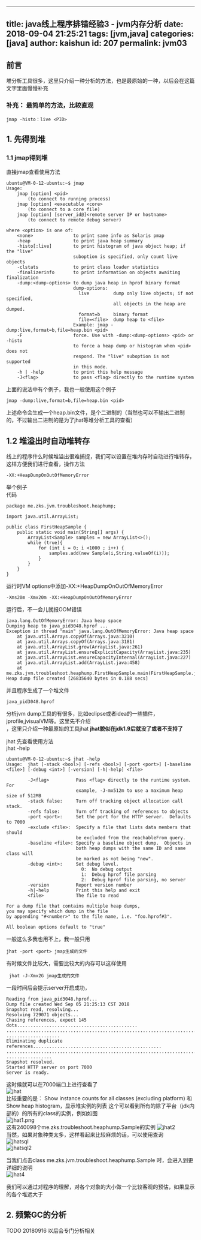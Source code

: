 
---
title: java线上程序排错经验3 - jvm内存分析
date: 2018-09-04 21:25:21
tags: [jvm,java]
categories: [java]
author: kaishun
id: 207
permalink: jvm03
---

## 前言  
堆分析工具很多，这里只介绍一种分析的方法，也是最原始的一种，以后会在这篇文字里面慢慢补充
<!-- more -->
### 补充： 最简单的方法，比较直观  
```
jmap -histo：live <PID>
```

## 1. 先得到堆  
### 1.1 jmap得到堆
直接jmap查看使用方法  
```
ubuntu@VM-0-12-ubuntu:~$ jmap
Usage:
    jmap [option] <pid>
        (to connect to running process)
    jmap [option] <executable <core>
        (to connect to a core file)
    jmap [option] [server_id@]<remote server IP or hostname>
        (to connect to remote debug server)

where <option> is one of:
    <none>               to print same info as Solaris pmap
    -heap                to print java heap summary
    -histo[:live]        to print histogram of java object heap; if the "live"
                         suboption is specified, only count live objects
    -clstats             to print class loader statistics
    -finalizerinfo       to print information on objects awaiting finalization
    -dump:<dump-options> to dump java heap in hprof binary format
                         dump-options:
                           live         dump only live objects; if not specified,
                                        all objects in the heap are dumped.
                           format=b     binary format
                           file=<file>  dump heap to <file>
                         Example: jmap -dump:live,format=b,file=heap.bin <pid>
    -F                   force. Use with -dump:<dump-options> <pid> or -histo
                         to force a heap dump or histogram when <pid> does not
                         respond. The "live" suboption is not supported
                         in this mode.
    -h | -help           to print this help message
    -J<flag>             to pass <flag> directly to the runtime system

```
上面的说法中有个例子，我也一般使用这个例子  
```
jmap -dump:live,format=b,file=heap.bin <pid>
```
上述命令会生成一个heap.bin文件，是个二进制的（当然也可以不输出二进制的，不过输出二进制的是为了jhat等堆分析工具的查看）  

## 1.2 堆溢出时自动堆转存  
线上的程序什么时候堆溢出很难捕捉，我们可以设置在堆内存时自动进行堆转存，这样方便我们进行查看，操作方法
```
-XX:+HeapDumpOnOutOfMemoryError
```

举个例子  
代码  
```
package me.zks.jvm.troubleshoot.heaphump;

import java.util.ArrayList;

public class FirstHeapSample {
    public static void main(String[] args) {
        ArrayList<Sample> samples = new ArrayList<>();
        while (true){
            for (int i = 0; i <1000 ; i++) {
                samples.add(new Sample(i,String.valueOf(i)));
            }
        }
    }
}
```
运行时VM options中添加-XX:+HeapDumpOnOutOfMemoryError
```
-Xms20m -Xmx20m -XX:+HeapDumpOnOutOfMemoryError
```
运行后，不一会儿就报OOM错误  
```
java.lang.OutOfMemoryError: Java heap space
Dumping heap to java_pid3048.hprof ...
Exception in thread "main" java.lang.OutOfMemoryError: Java heap space
	at java.util.Arrays.copyOf(Arrays.java:3210)
	at java.util.Arrays.copyOf(Arrays.java:3181)
	at java.util.ArrayList.grow(ArrayList.java:261)
	at java.util.ArrayList.ensureExplicitCapacity(ArrayList.java:235)
	at java.util.ArrayList.ensureCapacityInternal(ArrayList.java:227)
	at java.util.ArrayList.add(ArrayList.java:458)
	at me.zks.jvm.troubleshoot.heaphump.FirstHeapSample.main(FirstHeapSample.java:13)
Heap dump file created [26835640 bytes in 0.188 secs]
```
并且程序生成了一个堆文件  
```
java_pid3048.hprof
```
分析jvm dump工具的有很多，比如eclipse或者idea的一些插件，jprofile,jvisualVM等。这里先不介绍  
，这里只介绍一种最原始的工具jhat **jhat貌似在jdk1.9后就没了或者不支持了**


jhat 先查看使用方法  
jhat -help  
```
ubuntu@VM-0-12-ubuntu:~$ jhat -help
Usage:  jhat [-stack <bool>] [-refs <bool>] [-port <port>] [-baseline <file>] [-debug <int>] [-version] [-h|-help] <file>

        -J<flag>          Pass <flag> directly to the runtime system. For
                          example, -J-mx512m to use a maximum heap size of 512MB
        -stack false:     Turn off tracking object allocation call stack.
        -refs false:      Turn off tracking of references to objects
        -port <port>:     Set the port for the HTTP server.  Defaults to 7000
        -exclude <file>:  Specify a file that lists data members that should
                          be excluded from the reachableFrom query.
        -baseline <file>: Specify a baseline object dump.  Objects in
                          both heap dumps with the same ID and same class will
                          be marked as not being "new".
        -debug <int>:     Set debug level.
                            0:  No debug output
                            1:  Debug hprof file parsing
                            2:  Debug hprof file parsing, no server
        -version          Report version number
        -h|-help          Print this help and exit
        <file>            The file to read

For a dump file that contains multiple heap dumps,
you may specify which dump in the file
by appending "#<number>" to the file name, i.e. "foo.hprof#3".

All boolean options default to "true"
```
一般这么多我也用不上，我一般只用  
```
jhat -port <port> jmap生成的文件
```
有时候文件比较大，需要比较大的内存可以这样使用  
```
 jhat -J-Xmx2G jmap生成的文件
```
一段时间后会提示server开启成功，
```
Reading from java_pid3048.hprof...
Dump file created Wed Sep 05 21:25:13 CST 2018
Snapshot read, resolving...
Resolving 729071 objects...
Chasing references, expect 145 dots.............................................
................................................................................
....................
Eliminating duplicate references................................................
................................................................................
.................
Snapshot resolved.
Started HTTP server on port 7000
Server is ready.
```
这时候就可以在7000端口上进行查看了  
![jhat](https://raw.githubusercontent.com/zhaikaishun/blog_img/master/blog/jvm-heap-dump/jhat.png)  
比较重要的是： Show instance counts for all classes (excluding platform) 和 Show heap histogram，显示堆实例的列表 
这个可以看到所有的除了平台（jdk内部的）的所有的class的实例，例如如图  
![jhat1.png](https://raw.githubusercontent.com/zhaikaishun/blog_img/master/blog/jvm-heap-dump/jhat1.png)  
这有240098个me.zks.troubleshoot.heaphump.Sample的实例
![jhat2](https://raw.githubusercontent.com/zhaikaishun/blog_img/master/blog/jvm-heap-dump/jhat2.png)  
当然，如果对象种类太多，这样看起来比较麻烦的话，可以使用查询  
![jhatsql](https://raw.githubusercontent.com/zhaikaishun/blog_img/master/blog/jvm-heap-dump/jhatsql.png)    
![jhatsql2](https://raw.githubusercontent.com/zhaikaishun/blog_img/master/blog/jvm-heap-dump/jhatsql2.png)  

当我们点击class me.zks.jvm.troubleshoot.heaphump.Sample 时，会进入到更详细的说明  
![jhat4](https://raw.githubusercontent.com/zhaikaishun/blog_img/master/blog/jvm-heap-dump/jhat4.png)  

我们可以通过对程序的理解，对各个对象的大小做一个比较客观的预估，如果显示的各个堆远大于

## 2. 频繁GC的分析  
TODO 20180916 以后会专门分析相关
